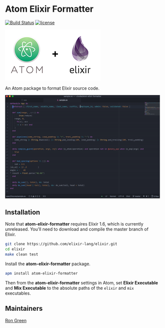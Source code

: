 # Atom Elixir Formatter

[![Build Status](https://travis-ci.org/rgreenjr/atom-elixir-formatter.svg?branch=master)](https://travis-ci.org/rgreenjr/atom-elixir-formatter) [![license](https://img.shields.io/github/license/mashape/apistatus.svg)]()

![header](header.png)

An Atom package to format Elixir source code.

![demo](demo.gif)

## Installation

Note that **atom-elixir-formatter** requires Elixir 1.6, which is currently unreleased. You'll need to download and compile the master branch of Elixir.

```sh
git clone https://github.com/elixir-lang/elixir.git
cd elixir
make clean test
```

Install the **atom-elixir-formatter** package.

```sh
apm install atom-elixir-formatter
```

Then from the **atom-elixir-formatter** settings in Atom, set **Elixir Executable** and **Mix Executable** to the absolute paths of the `elixir` and `mix` executables.

## Maintainers

[Ron Green](https://github.com/rgreenjr)
